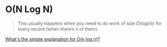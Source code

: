 # O(N Log N)

> This usually happens when you need to do work of size 𝑂(𝑙𝑜𝑔(𝑛)) for every record (when there’s 𝑛 of them).

[What's the simple explanation for O(n log n)?](https://www.quora.com/What%E2%80%99s-the-simple-explanation-for-O-n-log-n)